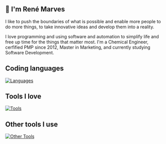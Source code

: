## 👋 I'm René Marves

I like to push the boundaries of what is possible and enable more people to do more things, to take innovative ideas and develop them into a reality.

I love programming and using software and automation to simplify life and free up time for the things that matter most.  I'm a Chemical Engineer, cerfified PMP since 2012, Master in Marketing, and currently studying Software Development.

## Coding languages
[![Languages](https://skillicons.dev/icons?i=css,html,js,md,mysql,py,r)](https://skillicons.dev)

## Tools I love
[![Tools](https://skillicons.dev/icons?i=obsidian,vscode,github)](https://skillicons.dev)

## Other tools I use
[![Other Tools](https://skillicons.dev/icons?i=atom,blender,codepen,discord,git,windows,wordpress)](https://skillicons.dev)


<!--
**rfmarves/rfmarves** is a ✨ _special_ ✨ repository because its `README.md` (this file) appears on your GitHub profile.

Here are some ideas to get you started:

- 🔭 I’m currently working on ...
- 🌱 I’m currently learning ...
- 👯 I’m looking to collaborate on ...
- 🤔 I’m looking for help with ...
- 💬 Ask me about ...
- 📫 How to reach me: ...
- 😄 Pronouns: ...
- ⚡ Fun fact: ...
-->

